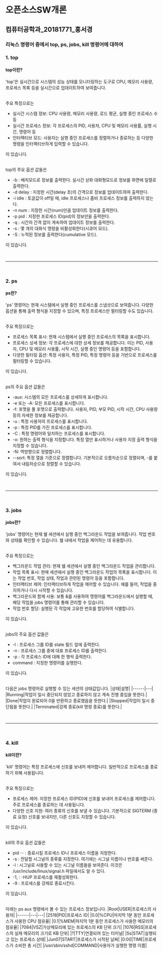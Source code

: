 # 오픈소스SW개론
## 컴퓨터공학과_20181771_홍서경
### 리눅스 명령어 중에서 top, ps, jobs, kill 명령어에 대하여

### 1. top
#### top이란?
'top'은 실시간으로 시스템의 성능 상태를 모니터링하는 도구로 CPU, 메모리 사용량, 프로세스 목록 등을 실시간으로 업데이트하여 보여줍니다. 

<br/>주요 특징으로는
+ 실시간 시스템 정보: CPU 사용량, 메모리 사용량, 로드 평균, 실행 중인 프로세스 수 등
+  실시간 프로세스 정보: 각 프로세스의 PID, 사용자, CPU 및 메모리 사용률, 실행 시간, 명령어 등
+ 인터랙티브 모드: 사용자는 실행 중인 프로세스를 정렬하거나 종료하는 등 다양한 명령을 인터랙티브하게 입력할 수 있습니다.

이 있습니다.


<br/>top의 주요 옵션 값들은
+ -b : 배치모드로 정보를 출력한다. 실시간 상화 대화형모드로 정보를 화면에 일렬로 출력한다.
+ -d delay : 지정한 시간(delay 초)의 간격으로 정보를 업데이트하여 출력한다.
+ -i idle : 토글값이 off일 때, idle 프로세스나 좀비 프로세스 정보를 출력하지 않는다.
+ -n num : 지정한 시간(num)만큼 업데이트 정보를 출력한다.
+ -p pid : 지정한 프로세스 ID(pid)의 정보만을 출력한다.
+ -q : 시간의 간격 없이 계속하여 업데이트 정보를 출력한다.
+ -s : 몇 개의 대화식 명령을 비활성화한다(시큐어 모드).
+ -S : 누적된 정보를 출력한다(cumulative 모드).

이 있습니다.


<br/><hr/><br/>

### 2. ps
#### ps란?
'ps' 명령어는 현재 시스템에서 실행 중인 프로세스를 스냅샷으로 보여줍니다. 다양한 옵션을 통해 출력 형식을 지정할 수 있으며, 특정 프로세스만 필터링할 수도 있습니다.

<br/>주요 특징으로는 
+ 프로세스 목록 표시: 현재 시스템에서 실행 중인 프로세스의 목록을 표시합니다.
+ 프로세스 상세 정보: 각 프로세스에 대한 상세 정보를 제공합니다. 이는 PID, 사용자, CPU 및 메모리 사용률, 시작 시간, 실행 중인 명령어 등을 포함합니다.
+ 다양한 필터링 옵션: 특정 사용자, 특정 PID, 특정 명령어 등을 기반으로 프로세스를 필터링할 수 있습니다.

이 있습니다.

<br/>ps의 주요 옵션 값들은 
+ -aux: 시스템의 모든 프로세스를 상세하게 표시합니다.
+ -e 또는 -A: 모든 프로세스를 표시합니다.
+ -f: 포맷을 풀 포맷으로 출력합니다. 사용자, PID, 부모 PID, 시작 시간, CPU 사용량 등의 자세한 정보를 제공합니다.
+ -u <user>: 특정 사용자의 프로세스를 표시합니다.
+ -p <PID>: 특정 PID를 가진 프로세스를 표시합니다.
+ -C <command>: 특정 명령어와 일치하는 프로세스를 표시합니다.
+ -o: 원하는 출력 형식을 지정합니다. 특정 열만 표시하거나 사용자 지정 출력 형식을 지정할 수 있습니다.
+ -N: 역방향으로 정렬합니다.
+ --sort: 특정 열을 기준으로 정렬합니다. 기본적으로 오름차순으로 정렬되며, -를 붙여서 내림차순으로 정렬할 수 있습니다.

이 있습니다.


<br/><hr/><br/>

### 3. jobs
#### jobs란?
'jobs' 명령어는 현재 쉘 세션에서 실행 중인 백그라운드 작업을 보여줍니다. 작업 번호와 상태를 확인할 수 있습니다. 쉘 내에서 작업을 제어하는 데 유용합니다.

<br/>주요 특징으로는 
+ 백그라운드 작업 관리: 현재 쉘 세션에서 실행 중인 백그라운드 작업을 관리합니다.
+ 작업 목록 표시: 현재 세션에서 실행 중인 백그라운드 작업의 목록을 표시합니다. 이는 작업 번호, 작업 상태, 작업과 관련된 명령어 등을 포함합니다.
+ 인터랙티브 제어: 인터랙티브하게 작업을 제어할 수 있습니다. 예를 들어, 작업을 중지하거나 다시 시작할 수 있습니다.
+ 백그라운드와 함께 사용: 보통 &를 사용하여 명령어를 백그라운드에서 실행할 때, 해당 작업을 jobs 명령어를 통해 관리할 수 있습니다.
+ 작업 번호 할당: 실행된 각 작업에 고유한 번호를 할당하여 식별합니다.

이 있습니다.

<br/>jobs의 주요 옵션 값들은 
+ -l : 프로세스 그룹 ID를 state 필드 앞에 출력한다.
+ -n : 프로세스 그룹 중에 대표 프로세스 ID를 출력한다.
+ -p : 각 프로세스 ID에 대해 한 행씩 출력한다.
+ command : 지정한 명령어를 실행한다.

이 있습니다.

<br/>다음은 jobs 명령어로 실행할 수 있는 세션의 상태값입니다.
|상태|설명|
|------|---|
|Running|작업이 일시 중단되지 않았고 종료하지 않고 계속 진행 중임을 뜻한다.|
|Done|작업이 완료되어 0을 반환하고 종료했음을 뜻한다.|
|Stopped|작업이 일시 중단됨을 뜻한다.|
|Terminated|강제 종료(kill 명령 종료)를 뜻한다.|



<br/><hr/><br/>

### 4. kill
#### kill이란?
'kill' 명령어는 특정 프로세스에 신호를 보내어 제어합니다. 일반적으로 프로세스를 종료하기 위해 사용됩니다.

<br/>주요 특징으로는 
+ 프로세스 제어: 지정한 프로세스 ID(PID)에 신호를 보내어 프로세스를 제어합니다. 주로 프로세스를 종료하는 데 사용됩니다.
+ 다양한 신호 지원: 여러 종류의 신호를 보낼 수 있습니다. 기본적으로 SIGTERM (종료 요청) 신호를 보내지만, 다른 신호도 지정할 수 있습니다.

이 있습니다.

<br/>kill의 주요 옵션 값들은 
+ pid ··· : 종료시킬 프로세스 ID나 프로세스 이름을 지정한다.
+ -s : 전달할 시그널의 종류를 지정한다. 여기에는 시그널 이름이나 번호를 써준다.
+ -l : 시그널로 사용할 수 있는 시그널 이름들을 보여준다. 이것은 /usr/include/linux/signal.h 파일에서도 알 수 있다.
+ -1, : -HUP 프로세스를 재활성화한다.
+ -9 : 프로세스를 강제로 종료시킨다.

이 있습니다.

<br/>아래는 ps aux 명령에서 볼 수 있는 프로세스 정보입니다.
|Root|USER|프로세스의 사용자|
|------|---|---|
|2518|PID|프로세스 ID|
|0.0|%CPU|마지막 1분 동안 프로세스가 사용한 CPU 점유율|
|0.1|%MEM|마지막 1분 동안 프로세스가 사용한 메모리의 점유율|
|7084|VSZ|가상메모리에 있는 프로세스의 KB 단위 크기|
|1076|RSS|프로세스의 실제 메모리의 크기로 KB 단위|
|?|TTY|연결되어 있는 터미널|
|Ss|STAT|실행되고 있는 프로세스 상태|
|Jun07|START|프로세스가 시작된 날짜|
|0:00|TIME|프로세스가 소비한 총 시간|
|/usr/sbin/sshd|COMMAND|사용자가 실행한 명령 이름|

